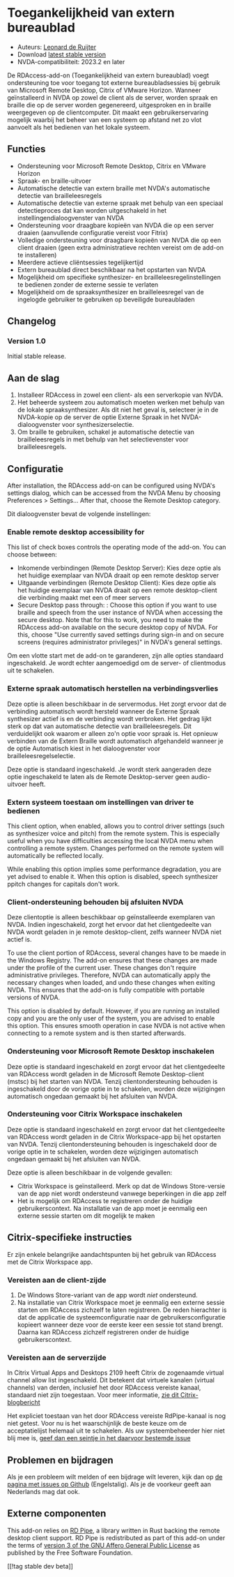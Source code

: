 # Toegankelijkheid van extern bureaublad #

* Auteurs: [Leonard de Ruijter][1]
* Download [latest stable version][2]
* NVDA-compatibiliteit: 2023.2 en later

De RDAccess-add-on (Toegankelijkheid van extern bureaublad) voegt
ondersteuning toe voor toegang tot externe bureaubladsessies bij gebruik van
Microsoft Remote Desktop, Citrix of VMware Horizon. Wanneer geïnstalleerd in
NVDA op zowel de client als de server, worden spraak en braille die op de
server worden gegenereerd, uitgesproken en in braille weergegeven op de
clientcomputer. Dit maakt een gebruikerservaring mogelijk waarbij het beheer
van een systeem op afstand net zo vlot aanvoelt als het bedienen van het
lokale systeem.

## Functies

* Ondersteuning voor Microsoft Remote Desktop, Citrix en VMware Horizon
* Spraak- en braille-uitvoer
* Automatische detectie van extern braille met NVDA's automatische detectie
  van brailleleesregels
* Automatische detectie van externe spraak met behulp van een speciaal
  detectieproces dat kan worden uitgeschakeld in het
  instellingendialoogvenster van NVDA
* Ondersteuning voor draagbare kopieën van NVDA die op een server draaien
  (aanvullende configuratie vereist voor Fitrix)
* Volledige ondersteuning voor draagbare kopieën van NVDA die op een client
  draaien (geen extra administratieve rechten vereist om de add-on te
  installeren)
* Meerdere actieve cliëntsessies tegelijkertijd
* Extern bureaublad direct beschikbaar na het opstarten van NVDA
* Mogelijkheid om specifieke synthesizer- en brailleleesregelinstellingen te
  bedienen zonder de externe sessie te verlaten
* Mogelijkheid om de spraaksynthesizer en brailleleesregel van de ingelogde
  gebruiker te gebruiken op beveiligde bureaubladen

## Changelog

### Version 1.0

Initial stable release.

## Aan de slag

1. Installeer RDAccess in zowel een client- als een serverkopie van NVDA.
1. Het beheerde systeem zou automatisch moeten werken met behulp van de
   lokale spraaksynthesizer. Als dit niet het geval is, selecteer je in de
   NVDA-kopie op de server de optie Externe Spraak in het
   NVDA-dialoogvenster voor synthesizerselectie.
1. Om braille te gebruiken, schakel je automatische detectie van
   brailleleesregels in met behulp van het selectievenster voor
   brailleleesregels.

## Configuratie

After installation, the RDAccess add-on can be configured using NVDA's settings dialog, which can be accessed from the NVDA Menu by choosing Preferences > Settings...
After that, choose the Remote Desktop category.

Dit dialoogvenster bevat de volgende instellingen:

### Enable remote desktop accessibility for

This list of check boxes controls the operating mode of the add-on. You can
choose between:

* Inkomende verbindingen (Remote Desktop Server): Kies deze optie als het
  huidige exemplaar van NVDA draait op een remote desktop server
* Uitgaande verbindingen (Remote Desktop Client): Kies deze optie als het
  huidige exemplaar van NVDA draait op een remote desktop-client die
  verbinding maakt met een of meer servers
* Secure Desktop pass through: : Choose this option if you want to use
  braille and speech from the user instance of NVDA when accessing the
  secure desktop. Note that for this to work, you need to make the RDAccess
  add-on available on the secure desktop copy of NVDA. For this, choose "Use
  currently saved settings during sign-in and on secure screens (requires
  administrator privileges)" in NVDA's general settings.

Om een ​​vlotte start met de add-on te garanderen, zijn alle opties
standaard ingeschakeld. Je wordt echter aangemoedigd om de server- of
clientmodus uit te schakelen.

### Externe spraak automatisch herstellen na verbindingsverlies

Deze optie is alleen beschikbaar in de servermodus. Het zorgt ervoor dat de
verbinding automatisch wordt hersteld wanneer de Externe Spraak synthesizer
actief is en de verbinding wordt verbroken. Het gedrag lijkt sterk op dat
van automatische detectie van brailleleesregels. Dit verduidelijkt ook
waarom er alleen zo'n optie voor spraak is. Het opnieuw verbinden van de
Extern Braille wordt automatisch afgehandeld wanneer je de optie Automatisch
kiest in het dialoogvenster voor brailleleesregelselectie.

Deze optie is standaard ingeschakeld. Je wordt sterk aangeraden deze optie
ingeschakeld te laten als de Remote Desktop-server geen audio-uitvoer heeft.

### Extern systeem toestaan om instellingen van driver te bedienen

This client option, when enabled, allows you to control driver settings
(such as synthesizer voice and pitch) from the remote system.  This is
especially useful when you have difficulties accessing the local NVDA menu
when controlling a remote system.  Changes performed on the remote system
will automatically be reflected locally.

While enabling this option implies some performance degradation, you are yet
advised to enable it.  When this option is disabled, speech synthesizer
ppitch changes for capitals don't work.

### Client-ondersteuning behouden bij afsluiten NVDA

Deze clientoptie is alleen beschikbaar op geïnstalleerde exemplaren van
NVDA. Indien ingeschakeld, zorgt het ervoor dat het clientgedeelte van NVDA
wordt geladen in je remote desktop-client, zelfs wanneer NVDA niet actief
is.

To use the client portion of RDAccess, several changes have to be maede in
the Windows Registry.  The add-on ensures that these changes are made under
the profile of the current user.  These changes don't require administrative
privileges.  Therefore, NVDA can automatically apply the necessary changes
when loaded, and undo these changes when exiting NVDA.  This ensures that
the add-on is fully compatible with portable versions of NVDA.

This option is disabled by default.  However, if you are running an
installed copy and you are the only user of the system, you are advised to
enable this option.  This ensures smooth operation in case NVDA is not
active when connecting to a remote system and is then started afterwards.

### Ondersteuning voor Microsoft Remote Desktop inschakelen

Deze optie is standaard ingeschakeld en zorgt ervoor dat het clientgedeelte
van RDAccess wordt geladen in de Microsoft Remote Desktop-client (mstsc) bij
het starten van NVDA. Tenzij clientondersteuning behouden is ingeschakeld
door de vorige optie in te schakelen, worden deze wijzigingen automatisch
ongedaan gemaakt bij het afsluiten van NVDA.

### Ondersteuning voor Citrix Workspace inschakelen

Deze optie is standaard ingeschakeld en zorgt ervoor dat het clientgedeelte
van RDAccess wordt geladen in de Citrix Workspace-app bij het opstarten van
NVDA. Tenzij clientondersteuning behouden is ingeschakeld door de vorige
optie in te schakelen, worden deze wijzigingen automatisch ongedaan gemaakt
bij het afsluiten van NVDA.

Deze optie is alleen beschikbaar in de volgende gevallen:

* Citrix Workspace is geïnstalleerd. Merk op dat de Windows Store-versie van
  de app niet wordt ondersteund vanwege beperkingen in die app zelf
* Het is mogelijk om RDAccess te registreren onder de huidige
  gebruikerscontext. Na installatie van de app moet je eenmalig een externe
  sessie starten om dit mogelijk te maken

## Citrix-specifieke instructies

Er zijn enkele belangrijke aandachtspunten bij het gebruik van RDAccess met
de Citrix Workspace app.

### Vereisten aan de client-zijde

1. De Windows Store-variant van de app wordt *niet* ondersteund.
2. Na installatie van Citrix Workspace moet je eenmalig een externe sessie
   starten om RDAccess zichzelf te laten registreren. De reden hierachter is
   dat de applicatie de systeemconfiguratie naar de gebruikersconfiguratie
   kopieert wanneer deze voor de eerste keer een sessie tot stand
   brengt. Daarna kan RDAccess zichzelf registreren onder de huidige
   gebruikerscontext.

### Vereisten aan de serverzijde

In Citrix Virtual Apps and Desktops 2109 heeft Citrix de zogenaamde virtual
channel allow list ingeschakeld. Dit betekent dat virtuele kanalen (virtual
channels) van derden, inclusief het door RDAccess vereiste kanaal, standaard
niet zijn toegestaan. Voor meer informatie, [zie dit
Citrix-blogbericht](https://www.citrix.com/blogs/2021/10/14/virtual-channel-allow-list-now-enabled-by-default/)

Het expliciet toestaan ​​van het door RDAccess vereiste RdPipe-kanaal is nog
niet getest. Voor nu is het waarschijnlijk de beste keuze om de
acceptatielijst helemaal uit te schakelen. Als uw systeembeheerder hier niet
blij mee is, [geef dan een seintje in het daarvoor bestemde issue][3]

## Problemen en bijdragen

Als je een probleem wilt melden of een bijdrage wilt leveren, kijk dan op
[de pagina met issues op Github][3] (Engelstalig). Als je de voorkeur geeft
aan Nederlands mag dat ook.

## Externe componenten

This add-on relies on [RD Pipe][4], a library written in Rust backing the
remote desktop client support.  RD Pipe is redistributed as part of this
add-on under the terms of [version 3 of the GNU Affero General Public
License][5] as published by the Free Software Foundation.

[[!tag stable dev beta]]

[1]: https://github.com/leonardder/

[2]: https://www.nvaccess.org/addonStore/legacy?file=rdAccess

[3]: https://github.com/leonardder/rdAccess/issues

[4]: https://github.com/leonardder/rd_pipe-rs

[5]: https://github.com/leonardder/rd_pipe-rs/blob/master/LICENSE
